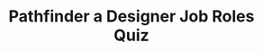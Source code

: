 ---
layout: projectpage
title: Pathfinder a Designer Job Roles Quiz
small_title: Pathfinder
order: 4
thumbnail_path: PathFinder01.jpg
thumbnail_alt: Computer and Phone Mockup wiht Homepage
description: The perfect tool to find the ideal job for designers
category: Product Design
timeline: One Week in Sep 2020
tools: [' Miro ',' Figma ']
scope: Desktop
collaboration: [' Ana Gouveia ',' André Mota ',' Daniela Oliveira ',' Sofia Vintém ' ]
the_challenge_text: 
  - paragraph: When you are a designer, sometimes you don't know what to call yourself when people ask what you do because there are many roles, some of them even seem to overlap. 
  - paragraph: Additionally, when you want to get a job, you find yourself reading all the job offers' details trying to understand if you have the right skills because you don't know the correct term of what you actually do. With this solution we simplified the process of identifying the kind of designer that you are, so you can easily find the right job for you.
images:
  - image_path: PathFinder02.jpg
    image_alt: Computer and Phone Mockup wiht Homepage
  - image_path: PathFinder03.jpg
    image_alt: Computer and Phone Mockup wiht Homepage
  - image_path: PathFinder04.jpg
    image_alt: Computer and Phone Mockup wiht Homepage
behance_link: 114600153/Pathfinder-a-Designer-Job-Roles-Quiz
---